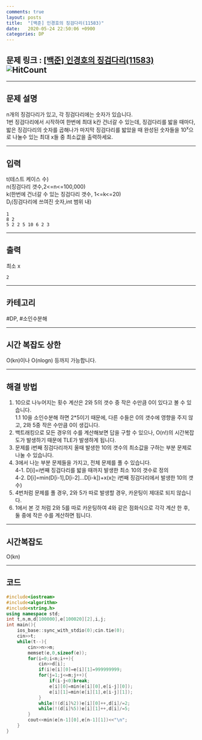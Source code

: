 ```yaml
---
comments: true
layout: posts
title:  "[백준] 인경호의 징검다리(11583)"
date:   2020-05-24 22:50:06 +0900
categories: DP
---
```

## 문제 링크 : [[백준] 인경호의 징검다리(11583)](https://www.acmicpc.net/problem/11583) ![HitCount](http://hits.dwyl.com/lastknight00.github.io/11583.svg)  

---

## 문제 설명
n개의 징검다리가 있고, 각 징검다리에는 숫자가 있습니다.  
1번 징검다리에서 시작하여 한번에 최대 k칸 건너갈 수 있는데, 징검다리를 밟을 때마다, 밟은 징검다리의 숫자를 곱해나가 마지막 징검다리를 밟았을 때 완성된 숫자들을 10<sup>x</sup>으로 나눌수 있는 최대 x들 중 최소값을 출력하세요.

---

## 입력
t(테스트 케이스 수)  
n(징검다리 갯수,2<=n<=100,000)  
k(한번에 건너갈 수 있는 징검다리 갯수, 1<=k<=20)  
D<sub>i</sub>(징검다리에 쓰여진 숫자,int 범위 내)  
```
1
8 2
5 2 2 5 10 6 2 3
```
---
## 출력
최소 x
```
2
```

---

## 카테고리  
#DP, #소인수분해

---

## 시간 복잡도 상한
O(kn)이나 O(nlogn) 등까지 가능합니다.

---
## 해결 방법
1. 10으로 나누어지는 횟수 계산은 2와 5의 갯수 중 작은 수만큼 0이 있다고 볼 수 있습니다.  
1.1 10을 소인수분해 하면 2*5이기 때문에, 다른 수들은 0의 갯수에 영향을 주지 않고, 2와 5중 작은 수만큼 0이 생깁니다.  
2. 백트래킹으로 모든 경우의 수를 계산해보면 답을 구할 수 있으나, O(n!)의 시간복잡도가 발생하기 때문에 TLE가 발생하게 됩니다.  
3. 문제를 i번째 징검다리까지 올때 발생한 10의 갯수의 최소값을 구하는 부분 문제로 나눌 수 있습니다.  
4. 3에서 나눈 부분 문제들을 가지고, 전체 문제를 풀 수 있습니다.  
4-1. D[i]=i번째 징검다리를 밟을 때까지 발생한 최소 10의 갯수로 정의  
4-2. D[i]=min(D[i-1],D[i-2]...D[i-k])+x(x는 i번째 징검다리에서 발생한 10의 갯수)
5. 4번처럼 문제를 풀 경우, 2와 5가 따로 발생할 경우, 카운팅이 제대로 되지 않습니다.
6. 1에서 본 것 처럼 2와 5를 따로 카운팅하여 4와 같은 점화식으로 각각 계산 한 후, 둘 중에 작은 수를 계산하면 됩니다.  

---

## 시간복잡도  
O(kn)

---  

## 코드

```cpp
#include<iostream>
#include<algorithm>
#include<string.h>
using namespace std;
int t,n,m,d[100000],e[100020][2],i,j;
int main(){
    ios_base::sync_with_stdio(0);cin.tie(0);
    cin>>t;
    while(t--){
        cin>>n>>m;
        memset(e,0,sizeof(e));
        for(i=0;i<n;i++){
            cin>>d[i];
            if(i)e[i][0]=e[i][1]=999999999;
            for(j=1;j<=m;j++){
                if(i-j<0)break;
                e[i][0]=min(e[i][0],e[i-j][0]);
                e[i][1]=min(e[i][1],e[i-j][1]);
            }
            while(!(d[i]%2))e[i][0]++,d[i]/=2;
            while(!(d[i]%5))e[i][1]++,d[i]/=5;
        }
        cout<<min(e[n-1][0],e[n-1][1])<<"\n";
    }
}
```
